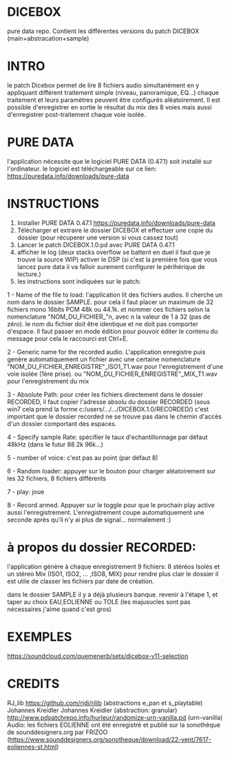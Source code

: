 # DICEBOX
pure data repo. Contient les différentes versions du patch DICEBOX (main+abstracation+sample) 

# INTRO 
le patch Dicebox permet de lire 8 fichiers audio simultanément en y appliquant différent traitement simple (niveau, panoramique, EQ...) chaque traitement et leurs paramètres peuvent être configurés aléatoirement. Il est possible d'enregistrer en sortie le résultat du mix des 8 voies mais aussi d'enregistrer post-traitement chaque voie isolée. 

# PURE DATA
l'application nécessite que le logiciel PURE DATA (0.47.1) soit installé sur l'ordinateur. 
le logiciel est téléchargeable sur ce lien: https://puredata.info/downloads/pure-data

# INSTRUCTIONS
1. Installer PURE DATA 0.47.1 https://puredata.info/downloads/pure-data
2. Télécharger et extraire le dossier DICEBOX et effectuer une copie du dossier (pour récuperer une version si vous cassez tout)
3. Lancer le patch DICEBOX.1.0.pd avec PURE DATA 0.47.1 
4. afficher le log (deux stacks overflow se battent en duel il faut que je trouve la source WIP) activer le DSP (si c'est la première fois que vous lancez pure data il va falloir surement configurer le périhérique de lecture.)
5. les instructions sont indiquées sur le patch:
  
  1 - Name of the file to load: l'application lit des fichiers audios. Il cherche un nom dans le dossier SAMPLE. pour cela il faut placer un maximum de 32 fichiers mono 16bits PCM 48k ou 44.1k. et nommer ces fichiers selon la nomenclature "NOM_DU_FICHIER_"n, avec n la valeur de 1 à 32 (pas de zéro). le nom du fichier doit être identique et ne doit pas comporter d'espace. Il faut passer en mode édition pour pouvoir éditer le contenu du message pour cela le raccourci est Ctrl+E.
 
 2 - Generic name for the recorded audio. L'application enregistre puis genère automatiquement un fichier avec une certaine nomenclature "NOM_DU_FICHIER_ENREGISTRE"_ISO1_T1.wav pour l'enregistrement d'une voie isolée (1ère prise). ou "NOM_DU_FICHIER_ENREGISTRE"_MIX_T1.wav pour l'enregistrement du mix
  
  3 - Absolute Path: pour créer les fichiers directement dans le dossier RECORDED, il faut copier l'adresse absolu du dossier RECORDED (sous win7 cela prend la forme c:/users/.../.../DICEBOX.1.0/RECORDED/) c'est important que le dossier recorded ne se trouve pas dans le chemin d'accès d'un dossier comportant des espaces.
  
  4 - Specify sample Rate: spécifier le taux d'echantillonnage par défaut 48kHz (dans le futur 88.2k 96k...)
  
  5 - number of voice: c'est pas au point (par défaut 8)
  
  6 - Random loader: appuyer sur le bouton pour charger aléatoirement sur les 32 fichiers, 8 fichiers différents
  
  7 - play: joue 
  
  8 - Record armed. Appuyer sur le toggle pour que le prochain play active aussi l'enregistrement. L'enregistrement coupe automatiquement une seconde après qu'il n'y ai plus de signal... normalement :)
  
  # à propos du dossier RECORDED:
  l'application génère à chaque enregistrement 9 fichiers: 8 stéréos Isolés et un stéreo Mix (ISO1, ISO2, ... ,ISO8, MIX) pour rendre plus clair le dossier il est utile de classer les fichiers par date de création.
  
  dans le dossier SAMPLE il y a déjà plusieurs banque. revenir à l'étape 1, et taper au choix EAU,EOLIENNE ou TOLE (les majusucles sont pas nécessaires j'aime quand c'est gros)  
# EXEMPLES
https://soundcloud.com/quemenerb/sets/dicebox-v11-selection
# CREDITS

RJ_lib https://github.com/rjdj/rjlib (abstractions e_pan et s_playtable)
Johannes Kreidler Johannes Kreidler (abstraction: granular)
http://www.pdpatchrepo.info/hurleur/randomize-urn-vanilla.pd (urn-vanilla)
Audio: les fichiers EOLIENNE ont été enregistré et publié sur la sonothèque de sounddesigners.org par FRIZOO (https://www.sounddesigners.org/sonotheque/download/22-vent/7617-eoliennes-st.html)

